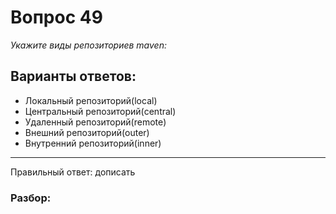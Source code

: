 # Вопрос 49
_Укажите виды репозиториев maven:_

## Варианты ответов:

- Локальный репозиторий(local)
- Центральный репозиторий(central)
- Удаленный репозиторий(remote)
- Внешний репозиторий(outer)
- Внутренний репозиторий(inner)

___

Правильный ответ: дописать

### Разбор:
